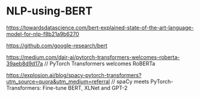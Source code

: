 # NLP-using-BERT

https://towardsdatascience.com/bert-explained-state-of-the-art-language-model-for-nlp-f8b21a9b6270

https://github.com/google-research/bert

https://medium.com/dair-ai/pytorch-transformers-welcomes-roberta-39aeb8d9d17a // PyTorch Transformers welcomes RoBERTa

https://explosion.ai/blog/spacy-pytorch-transformers?utm_source=quora&utm_medium=referral // spaCy meets PyTorch-Transformers: Fine-tune BERT, XLNet and GPT-2
